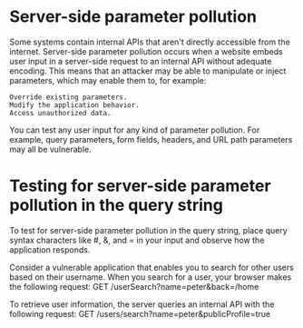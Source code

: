 # Server-side parameter pollution

Some systems contain internal APIs that aren't directly accessible from the internet. Server-side parameter pollution occurs when a website embeds user input in a server-side request to an internal API without adequate encoding. This means that an attacker may be able to manipulate or inject parameters, which may enable them to, for example:

    Override existing parameters.
    Modify the application behavior.
    Access unauthorized data.

You can test any user input for any kind of parameter pollution. For example, query parameters, form fields, headers, and URL path parameters may all be vulnerable. 



# Testing for server-side parameter pollution in the query string

To test for server-side parameter pollution in the query string, place query syntax characters like #, &, and = in your input and observe how the application responds.

Consider a vulnerable application that enables you to search for other users based on their username. When you search for a user, your browser makes the following request:
GET /userSearch?name=peter&back=/home

To retrieve user information, the server queries an internal API with the following request:
GET /users/search?name=peter&publicProfile=true 